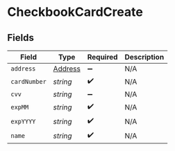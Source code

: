 # CheckbookCardCreate


## Fields

| Field                                     | Type                                      | Required                                  | Description                               |
| ----------------------------------------- | ----------------------------------------- | ----------------------------------------- | ----------------------------------------- |
| `address`                                 | [Address](../../models/shared/address.md) | :heavy_minus_sign:                        | N/A                                       |
| `cardNumber`                              | *string*                                  | :heavy_check_mark:                        | N/A                                       |
| `cvv`                                     | *string*                                  | :heavy_minus_sign:                        | N/A                                       |
| `expMM`                                   | *string*                                  | :heavy_check_mark:                        | N/A                                       |
| `expYYYY`                                 | *string*                                  | :heavy_check_mark:                        | N/A                                       |
| `name`                                    | *string*                                  | :heavy_check_mark:                        | N/A                                       |